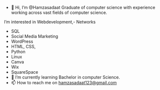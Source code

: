 - 👋 Hi, I’m @Hamzasadaat
Graduate of computer science with experience working across vast fields of computer science. 
 
I’m interested in 
Webdevelopment,- Networks
- SQL
- Social Media Marketing
- WordPress
- HTML, CSS,
- Python
- Linux
- Canva
- Wix
- SquareSpace
- 🌱 I’m currently learning Bachelor in computer Science.
- 📫 How to reach me on hamzasadaat123@gmail.com

<!---
Hamzasadaat/Hamzasadaat is a ✨ special ✨ repository because its `README.md` (this file) appears on your GitHub profile.
You can click the Preview link to take a look at your changes.
--->
